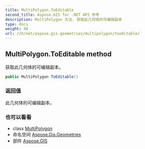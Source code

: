 ```yaml
---
title: MultiPolygon.ToEditable
second_title: Aspose.GIS for .NET API 参考
description: MultiPolygon 方法. 获取此几何体的可编辑副本
type: docs
weight: 40
url: /zh/net/aspose.gis.geometries/multipolygon/toeditable/
---
```

## MultiPolygon.ToEditable method

获取此几何体的可编辑副本。

```csharp
public MultiPolygon ToEditable()
```

### 返回值

此几何体的可编辑副本。

### 也可以看看

* class [MultiPolygon](../)
* 命名空间 [Aspose.Gis.Geometries](../../multipolygon/)
* 部件 [Aspose.GIS](../../../)


